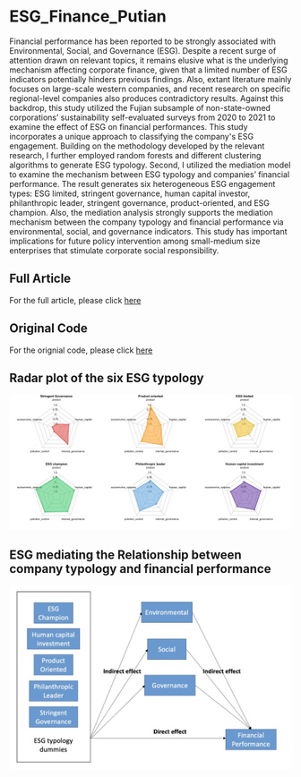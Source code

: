 # ESG_Finance_Putian

Financial performance has been reported to be strongly associated with Environmental, Social,
and Governance (ESG). Despite a recent surge of attention drawn on relevant topics, it remains
elusive what is the underlying mechanism affecting corporate finance, given that a limited number
of ESG indicators potentially hinders previous findings. Also, extant literature mainly focuses on
large-scale western companies, and recent research on specific regional-level companies also
produces contradictory results. Against this backdrop, this study utilized the Fujian subsample of
non-state-owned corporations’ sustainability self-evaluated surveys from 2020 to 2021 to examine
the effect of ESG on financial performances. This study incorporates a unique approach to
classifying the company's ESG engagement. Building on the methodology developed by the
relevant research, I further employed random forests and different clustering algorithms to
generate ESG typology. Second, I utilized the mediation model to examine the mechanism
between ESG typology and companies’ financial performance. The result generates six
heterogeneous ESG engagement types: ESG limited, stringent governance, human capital
investor, philanthropic leader, stringent governance, product-oriented, and ESG champion. Also,
the mediation analysis strongly supports the mediation mechanism between the company typology
and financial performance via environmental, social, and governance indicators. This study has
important implications for future policy intervention among small-medium size enterprises that
stimulate corporate social responsibility.

## Full Article
For the full article, please click [here](https://github.com/Grey-Xu-Yang/ESG_Finance_Putian/blob/main/Xu_Environmental_Sciences_Senior_Thesis.pdf)

## Original Code

For the orignial code, please click [here](https://github.com/Grey-Xu-Yang/ESG_Finance_Putian/blob/main/RF_clustering.Rmd)

## Radar plot of the six ESG typology

<p align="center">
<img src="/Rplot.jpeg">
</p>

## ESG mediating the Relationship between company typology and financial performance

<p align="center">
<img src="/Mediation.jpeg">
</p>

